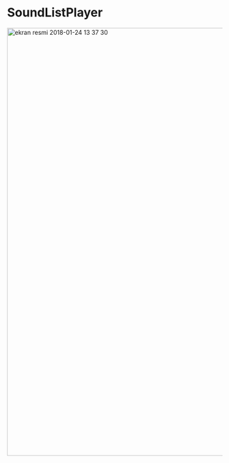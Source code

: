 # SoundListPlayer

<img width="1001" alt="ekran resmi 2018-01-24 13 37 30" src="https://user-images.githubusercontent.com/25038063/35327920-e0132cb2-010b-11e8-87b3-879d422845c8.png">
